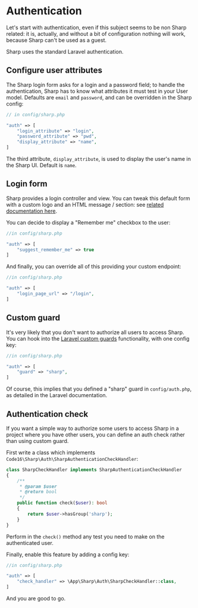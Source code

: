 # Authentication

Let's start with authentication, even if this subject seems to be non Sharp related: it is, actually, and without a bit of configuration nothing will work, because Sharp can't be used as a guest.

Sharp uses the standard Laravel authentication.

## Configure user attributes

The Sharp login form asks for a login and a password field; to handle the authentication, Sharp has to know what attributes it must test in your User model. Defaults are `email` and `password`, and can be overridden in the Sharp config:

```php
// in config/sharp.php

"auth" => [
    "login_attribute" => "login",
    "password_attribute" => "pwd",
    "display_attribute" => "name",
]
```

The third attribute, `display_attribute`, is used to display the user's name in the Sharp UI. Default is `name`.

## Login form

Sharp provides a login controller and view. You can tweak this default form with a custom logo and an HTML message / section: see [related documentation here](style-visual-theme.md#login-and-menu-logos).

You can decide to display a "Remember me" checkbox to the user:

```php
//in config/sharp.php

"auth" => [
    "suggest_remember_me" => true
]
```

And finally, you can override all of this providing your custom endpoint:

```php
//in config/sharp.php

"auth" => [
    "login_page_url" => "/login",
]
```

## Custom guard

It's very likely that you don't want to authorize all users to access Sharp. You can hook into the [Laravel custom guards](https://laravel.com/docs/authentication#adding-custom-guards) functionality, with one config key:

```php
//in config/sharp.php

"auth" => [
    "guard" => "sharp",
]
```

Of course, this implies that you defined a "sharp" guard in `config/auth.php`, as detailed in the Laravel documentation.

## Authentication check

If you want a simple way to authorize some users to access Sharp in a project where you have other users, you can define an auth check rather than using custom guard.

First write a class which implements `Code16\Sharp\Auth\SharpAuthenticationCheckHandler`:

```php
class SharpCheckHandler implements SharpAuthenticationCheckHandler
{
    /**
     * @param $user
     * @return bool
     */
    public function check($user): bool
    {
        return $user->hasGroup('sharp');
    }
}
```

Perform in the `check()` method any test you need to make on the authenticated user.

Finally, enable this feature by adding a config key:

```php
//in config/sharp.php

"auth" => [
    "check_handler" => \App\Sharp\Auth\SharpCheckHandler::class,
]
```

And you are good to go.
